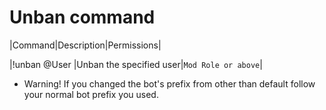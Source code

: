 # Unban command

|Command|Description|Permissions|

|!unban @User |Unban the specified user|`Mod Role or above`|


* Warning! If you changed the bot's prefix from other than default follow your normal bot prefix you used.